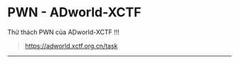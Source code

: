 # PWN - ADworld-XCTF

Thử thách PWN của ADworld-XCTF !!!

>https://adworld.xctf.org.cn/task

------------------------------------------------
